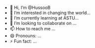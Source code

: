 - 👋 Hi, I’m @HussooB
- 👀 I’m interested in changing the world...
- 🌱 I’m currently learning at ASTU...
- 💞️ I’m looking to collaborate on ...
- 📫 How to reach me ...
- 😄 Pronouns: ...
- ⚡ Fun fact: ...

<!---
HussooB/HussooB is a ✨ special ✨ repository because its `README.md` (this file) appears on your GitHub profile.
You can click the Preview link to take a look at your changes.
--->
